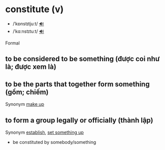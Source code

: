 # constitute (v)

- /ˈkɒnstɪtjuːt/ [🔊](https://www.oxfordlearnersdictionaries.com/media/english/uk_pron/x/xco/xcons/xconstitute__gb_1.mp3)
- /ˈkɑːnstɪtuːt/ [🔊](https://www.oxfordlearnersdictionaries.com/media/english/us_pron/x/xco/xcons/xconstitute__us_1.mp3)

Formal

## to be considered to be something (được coi như là; được xem là)

## to be the parts that together form something (gồm; chiếm)

Synonym [make up]()

## to form a group legally or officially (thành lập)

Synonym [establish](), [set something up]()

- be constituted by somebody/something